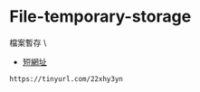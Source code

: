# File-temporary-storage
檔案暫存 \
- [短網址](https://tinyurl.com/app)
```
https://tinyurl.com/22xhy3yn
```
